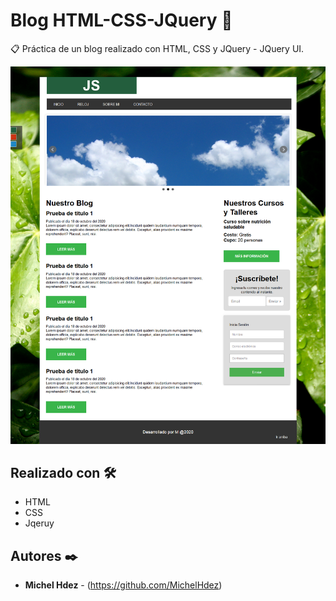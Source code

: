 Blog HTML-CSS-JQuery 🚀
===========
📋 Práctica de un blog realizado con HTML, CSS y JQuery - JQuery UI.

![Alt text](imagen.png "imagen descripcion")

## Realizado con 🛠️
* HTML
* CSS
* Jqeruy

## Autores ✒️
* **Michel Hdez** - (https://github.com/MichelHdez)